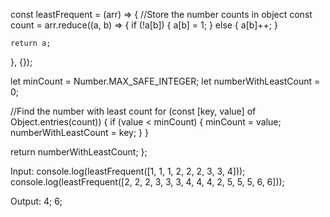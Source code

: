 const leastFrequent = (arr) => {
  //Store the number counts in object
  const count = arr.reduce((a, b) => {
    if (!a[b]) {
      a[b] = 1;
    } else {
      a[b]++;
    }

    return a;
  }, {});

  let minCount = Number.MAX_SAFE_INTEGER;
  let numberWithLeastCount = 0;

  //Find the number with least count
  for (const [key, value] of Object.entries(count)) {
    if (value < minCount) {
      minCount = value;
      numberWithLeastCount = key;
    }
  }

  return numberWithLeastCount;
};

Input: console.log(leastFrequent([1, 1, 1, 2, 2, 2, 3, 3, 4]));
console.log(leastFrequent([2, 2, 2, 3, 3, 3, 4, 4, 4, 2, 5, 5, 5, 6, 6]));

Output: 4;
6;
